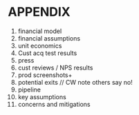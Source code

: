 
# APPENDIX

1. financial model
2. financial assumptions
3. unit economics
4. Cust acq test results
5. press
6. cust reviews / NPS results
7. prod screenshots+
8. potential exits // CW note others say no!
9. pipeline
10. key assumptions
11. concerns and mitigations
